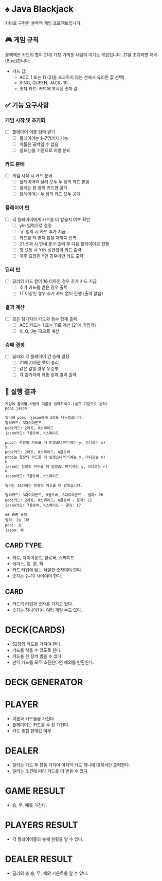 # ♠️ Java Blackjack

자바로 구현한 블랙잭 게임 프로젝트입니다.

## 🎮 게임 규칙

블랙잭은 카드의 합이 21에 가장 가까운 사람이 이기는 게임입니다. 21을 초과하면 패배(Bust)합니다.

- 카드 값:
    - ACE: 1 또는 11 (21을 초과하지 않는 선에서 유리한 값 선택)
    - KING, QUEEN, JACK: 10
    - 숫자 카드: 카드에 표시된 숫자 값

## ✅ 기능 요구사항

### 게임 시작 및 초기화

- [ ] 플레이어 이름 입력 받기
    - [ ] 플레이어는 1~7명까지 가능
    - [ ] 이름은 공백일 수 없음
    - [ ] 쉼표(,)를 기준으로 이름 분리

### 카드 분배

- [ ] 게임 시작 시 카드 분배
    - [ ] 플레이어와 딜러 모두 두 장의 카드 받음
    - [ ] 딜러는 한 장의 카드만 공개
    - [ ] 플레이어는 두 장의 카드 모두 공개

### 플레이어 턴

- [ ] 각 플레이어에게 카드를 더 받을지 여부 확인
    - [ ] y/n 입력으로 결정
    - [ ] 'y' 입력 시 카드 추가 지급
    - [ ] 카드를 더 받지 않을 때까지 반복
    - [ ] 21 초과 시 안내 문구 출력 후 다음 플레이어로 진행
    - [ ] 첫 요청 시 Y/N 상관없이 카드 출력
    - [ ] 이후 요청은 Y인 경우에만 카드 출력

### 딜러 턴

- [ ] 딜러의 카드 합이 16 이하인 경우 추가 카드 지급
    - [ ] 추가 카드를 받은 경우 출력
    - [ ] 17 이상인 경우 추가 카드 없이 진행 (출력 없음)

### 결과 계산

- [ ] 모든 참가자의 카드와 점수 합계 출력
    - [ ] ACE 카드는 1 또는 11로 계산 (21에 가깝게)
    - [ ] K, Q, J는 10으로 계산

### 승패 결정

- [ ] 딜러와 각 플레이어 간 승패 결정
    - [ ] 21에 가까운 쪽이 승리
    - [ ] 같은 값일 경우 무승부
    - [ ] 각 참가자의 최종 승패 결과 출력

## 🚀 실행 결과

```
게임에 참여할 사람의 이름을 입력하세요.(쉼표 기준으로 분리)
pobi,jason

딜러와 pobi, jason에게 2장을 나누었습니다.
딜러카드: 3다이아몬드
pobi카드: 2하트, 8스페이드
jason카드: 7클로버, K스페이드

pobi는 한장의 카드를 더 받겠습니까?(예는 y, 아니오는 n)
y
pobi카드: 2하트, 8스페이드, A클로버
pobi는 한장의 카드를 더 받겠습니까?(예는 y, 아니오는 n)
n
jason는 한장의 카드를 더 받겠습니까?(예는 y, 아니오는 n)
n
jason카드: 7클로버, K스페이드

딜러는 16이하라 한장의 카드를 더 받았습니다.

딜러카드: 3다이아몬드, 9클로버, 8다이아몬드 - 결과: 20
pobi카드: 2하트, 8스페이드, A클로버 - 결과: 21
jason카드: 7클로버, K스페이드 - 결과: 17

## 최종 승패
딜러: 1승 1패
pobi: 승
jason: 패
```

## CARD TYPE

- 하트, 다이아몬드, 클로버, 스페이드
- 에이스, 킹, 퀸, 잭
- 카드 타입에 맞는 적절한 숫자여야 한다.
- 숫자는 2~10 사이여야 한다.

## CARD

- 카드의 타입과 숫자를 가지고 있다.
- 숫자는 하나이거나 여러 개일 수도 있다.

# DECK(CARDS)

- 52장의 카드를 가져야 한다.
- 카드를 섞을 수 있도록 한다.
- 카드를 한 장씩 뽑을 수 있다.
- 만약 카드를 모두 소진한다면 예외를 반환한다.

# DECK GENERATOR

# PLAYER

- 이름과 카드들을 가진다.
- 플레이어는 카드를 두 장 가진다.
- 카드 총합 한계값 여부

# DEALER

- 딜러는 카드 두 장을 가지며 마지막 카드 하나에 대해서만 출력한다.
- 딜러는 조건에 따라 카드를 더 받을 수 있다.

# GAME RESULT

- 승, 무, 패를 가진다.

# PLAYERS RESULT

- 각 플레이어들의 승패 현황을 알 수 있다.

# DEALER RESULT

- 딜러의 총 승, 무, 패의 카운트를 알 수 있다.
